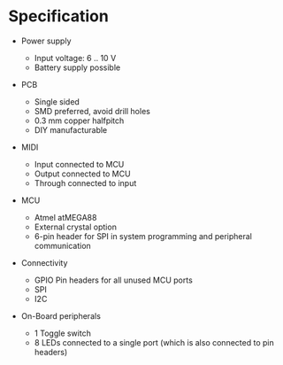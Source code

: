 # Specification
+ Power supply
  + Input voltage: 6 .. 10 V
  + Battery supply possible

+ PCB
  + Single sided
  + SMD preferred, avoid drill holes
  + 0.3 mm copper halfpitch
  + DIY manufacturable

+ MIDI
  + Input connected to MCU
  + Output connected to MCU
  + Through connected to input

+ MCU
  + Atmel atMEGA88
  + External crystal option
  + 6-pin header for SPI in system programming and peripheral communication

+ Connectivity
  + GPIO Pin headers for all unused MCU ports
  + SPI
  + I2C

+ On-Board peripherals
  + 1 Toggle switch
  + 8 LEDs connected to a single port (which is also connected to pin headers)
